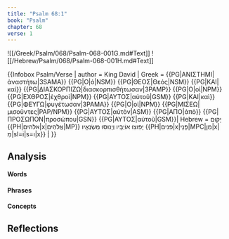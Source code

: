 ```yaml
---
title: "Psalm 68:1"
book: "Psalm"
chapter: 68
verse: 1
---
```

![[/Greek/Psalm/068/Psalm-068-001G.md#Text]]
![[/Hebrew/Psalm/068/Psalm-068-001H.md#Text]]

{{Infobox Psalm/Verse |
  author = King David |
  Greek = {{PG|ΑΝΙΣΤΗΜΙ|ἀναστήτω|3SAMA}} {{PG|Ο|ὁ|NSM}} {{PG|ΘΕΟΣ|Θεός|NSM}} {{PG|ΚΑΙ|καὶ}} {{PG|ΔΙΑΣΚΟΡΠΙΖΩ|διασκορπισθήτωσαν|3PAMP}} {{PG|Ο|οἱ|NPM}} {{PG|ΕΧΘΡΟΣ|ἐχθροὶ|NPM}} {{PG|ΑΥΤΟΣ|αὐτοῦ|GSM}} {{PG|ΚΑΙ|καὶ}} {{PG|ΦΕΥΓΩ|φυγέτωσαν|3PAMA}} {{PG|Ο|οἱ|NPM}} {{PG|ΜΙΣΕΩ|μισοῦντες|PAP/NPM}} {{PG|ΑΥΤΟΣ|αὐτὸν|ASM}} {{PG|ΑΠΟ|ἀπὸ}} {{PG|ΠΡΟΣΩΠΟΝ|προσώπου|GSN}} {{PG|ΑΥΤΟΣ|αὐτοῦ|GSM}}|
  Hebrew = יָקוּם
{{PH|אלהים|x|אֱלֹהִים|MP}}
יָפוּצוּ
אוֹיְבָיו
וְיָנוּסוּ
מְשַׂנְאָיו
{{PH|פנים|x|פָּנָי|MPC|מִן|x|מִ|sl=וֹ|s=ו|x}}
׃|
}}

## Analysis

#### Words

#### Phrases

#### Concepts

## Reflections
